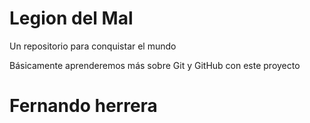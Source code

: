 # Legion del Mal
Un repositorio para conquistar el mundo

Básicamente aprenderemos más sobre Git y GitHub con este proyecto


# Fernando herrera
